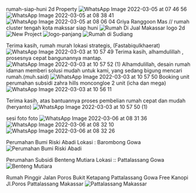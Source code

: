 rumah-siap-huni
2d Property
![WhatsApp Image 2022-03-05 at 07 46 56](https://user-images.githubusercontent.com/100977530/156860236-1c3a00c5-53fd-4261-8143-3d0fc2eb9cbc.jpeg)
![WhatsApp Image 2022-03-05 at 08 38 41](https://user-images.githubusercontent.com/100977530/156862538-7145eda5-cf70-4cea-99d4-17bc589dfa82.jpeg)
![WhatsApp Image 2022-03-05 at 08 06 04](https://user-images.githubusercontent.com/100977530/156862920-4f30bfce-3915-4bed-baae-6424e6d40fbe.jpeg)
Griya Ranggoon Mas // rumah cluster tengah kota makssar siap huni
![Rumah Di Jual Makassar](https://user-images.githubusercontent.com/100977530/156880726-5ef1780b-2e5b-489a-9b17-0ce23fa8bd44.jpeg)
logo 2d
![New Project](https://user-images.githubusercontent.com/100977530/156880774-731974be-7212-43b1-a73d-9728e9a18414.png)
![logo-panjang](https://user-images.githubusercontent.com/100977530/156880786-ea805890-7a62-453e-8f10-28e1d1e836d1.png)
![Rumah di Sudiang](https://user-images.githubusercontent.com/100977530/156888681-c51ceac6-6602-4351-a495-e99ac04227ec.jpeg)

Terima kasih, rumah murah lokasi strategis, (Fastabiqulkhaerat)
![WhatsApp Image 2022-03-03 at 10 57 49](https://user-images.githubusercontent.com/100977530/156889417-4f6cd736-a09d-4540-b1db-d38af7c660a9.jpeg)
Terima kasih, alhamdulillah , prosesnya cepat bangunannya mantap.
![WhatsApp Image 2022-03-03 at 10 57 52 (1)](https://user-images.githubusercontent.com/100977530/156889475-0e065012-6ddc-4cb9-8906-cb4e72c8367e.jpeg)
Alhamdulillah, desain rumah idaman memberi solusi mudah untuk kami, yang sedang bigung mencari rumah.(muh.said)
![WhatsApp Image 2022-03-03 at 10 57 50](https://user-images.githubusercontent.com/100977530/156889526-3df7f8be-3003-44e0-a9f5-5decbff5c34e.jpeg)
Booking unit perumahan subsidi zahra hills moncongloe 2 unit (icha dan mega) 
![WhatsApp Image 2022-03-03 at 10 56 11](https://user-images.githubusercontent.com/100977530/156889570-e25bf1b7-d1f5-4e7e-8a4a-47fda733a2a1.jpeg)

Terima kasih, atas bantuannya proses pembelian rumah cepat dan mudah (heryanto)
![WhatsApp Image 2022-03-03 at 10 57 50 (1)](https://user-images.githubusercontent.com/100977530/156889772-d687d479-8f5c-4973-9aa4-84037943c8d0.jpeg)


sesi foto foto
![WhatsApp Image 2022-03-06 at 08 31 36](https://user-images.githubusercontent.com/100977530/156905508-a66c26d6-98c5-4140-80ce-442c4a3920b8.jpeg)
![WhatsApp Image 2022-03-06 at 08 32 10](https://user-images.githubusercontent.com/100977530/156905515-9dce60ff-adf7-408a-bfc9-fb779ca9f31b.jpeg)
![WhatsApp Image 2022-03-06 at 08 32 26](https://user-images.githubusercontent.com/100977530/156905516-c5962a80-313e-4ddd-8fae-a2fe918d2282.jpeg)

Perumahan Bumi Riski Abadi Lokasi : Barombong Gowa
![Perumahan Bumi Riski Abadi](https://user-images.githubusercontent.com/59762090/158000422-7800582a-398b-4dba-8446-3089ed0d9ee3.jpeg)

Perumahan Subsidi Benteng Mutiara Lokasi :: Pattalassang Gowa
![Benteng Mutiara](https://user-images.githubusercontent.com/59762090/158000470-c158f87c-dfda-4d3e-9ec6-1ce5640b1367.jpeg)

Rumah Pinggir Jalan Poros Bukit Ketapang Pattalassang Gowa Free Kanopi
Jl.Poros Pattalassang Makassar
![Pattalassang Makassar](https://user-images.githubusercontent.com/59762090/158000697-f18ed0ee-2156-4f62-a0ad-c60ce8e8a2f8.jpg)



